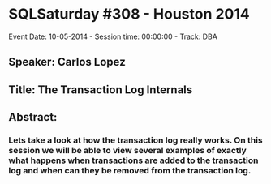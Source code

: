 # SQLSaturday #308 - Houston 2014
Event Date: 10-05-2014 - Session time: 00:00:00 - Track: DBA
## Speaker: Carlos Lopez
## Title: The Transaction Log Internals
## Abstract:
### Lets take a look at how the transaction log really works.  On this session we will be able to view several examples of exactly what happens when transactions are added to the transaction log and when can they be removed from the transaction log.
